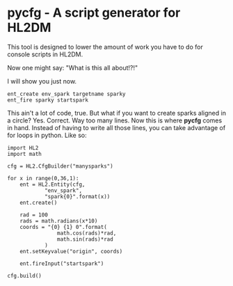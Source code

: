 pycfg - A script generator for HL2DM
=====

This tool is designed to lower the amount of work you have to do for console scripts in HL2DM.

Now one might say: "What is this all about!?!"

I will show you just now.

```
ent_create env_spark targetname sparky
ent_fire sparky startspark
```

This ain't a lot of code, true. But what if you want to create sparks aligned in a circle? Yes. Correct. Way too many lines. Now this is where <b>pycfg</b> comes in hand. Instead of having to write all those lines, you can take advantage of for loops in python. Like so:

```
import HL2
import math

cfg = HL2.CfgBuilder("manysparks")

for x in range(0,36,1):
    ent = HL2.Entity(cfg,
            "env_spark",
            "spark{0}".format(x))
    ent.create()

    rad = 100
    rads = math.radians(x*10)
    coords = "{0} {1} 0".format(
                math.cos(rads)*rad,
                math.sin(rads)*rad
            )
    ent.setKeyvalue("origin", coords)

    ent.fireInput("startspark")

cfg.build()
```
